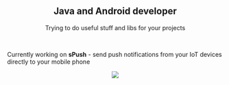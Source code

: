 <h2 align="center">Java and Android developer</h1>

<p align="center">Trying to do useful stuff and libs for your projects</p>
<br>
<p align="left">Currently working on <b>sPush</b> - send push notifications from your IoT devices directly to your mobile phone</p>

<p align="center">
  <img src="https://readme-stats-hosting.vercel.app/api?username=alexsgi&count_private=true&hide=stars,contribs&show_icons=true&bg_color=30,e96443,904e95&title_color=fff&text_color=fff&theme=ocean_dark" />
</p>
